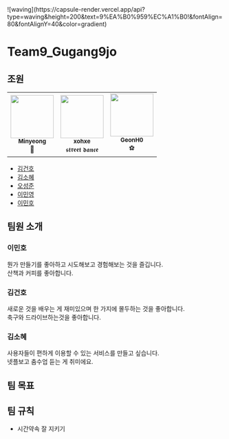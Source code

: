 <a id="waving">
![waving](https://capsule-render.vercel.app/api?type=waving&height=200&text=9%EA%B0%959%EC%A1%B0!&fontAlign=80&fontAlignY=40&color=gradient)


# Team9_Gugang9jo


## 조원

<table>
  <tr>
    <td align="center"><a href="https://github.com/Mminy62"><img src="https://avatars.githubusercontent.com/u/66752398?v=4" width="100px;" alt=""/><br /><sub><b>Minyeong</b></sub></a><br />📖</a></td>
    <td align="center"><a href="https://github.com/xohxe"><img src="https://avatars.githubusercontent.com/u/75136643?v=4" width="100px;" alt=""/><br /><sub><b>xohxe</b></sub></a><br />𝖘𝖙𝖗𝖊𝖊𝖙 𝖉𝖆𝖓𝖈𝖊 </a></td>
      <td align="center"><a href="https://github.com/GeonH0"><img src="https://avatars.githubusercontent.com/u/88571960?v=4" width="100px;" alt=""/><br /><sub><b>GeonH0</b></sub></a><br />⚽</a></td>
  </tr>
</table>

- [김건호](#김건호)
- [김소혜](#김소혜)
- [오성준](#오성준)
- [이민영](#이민영)
- [이민호](#이민호)

## 팀원 소개

### 이민호

뭔가 만들기를 좋아하고 시도해보고 경험해보는 것을 즐깁니다. <br/>
산책과 커피를 좋아합니다.

### 김건호

새로운 것을 배우는 게 재미있으며 한 가지에 몰두하는 것을 좋아합니다. <br/>
축구와 드라이브하는것을 좋아합니다.

### 김소혜

사용자들이 편하게 이용할 수 있는 서비스를 만들고 싶습니다.  
넷플보고 춤수업 듣는 게 취미에요.

## 팀 목표

## 팀 규칙

- 시간약속 잘 지키기
